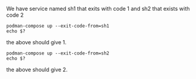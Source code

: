 We have service named sh1 that exits with code 1 and sh2 that exists with code 2

```
podman-compose up --exit-code-from=sh1
echo $?
```

the above should give 1.

```
podman-compose up --exit-code-from=sh2
echo $?
```

the above should give 2.
